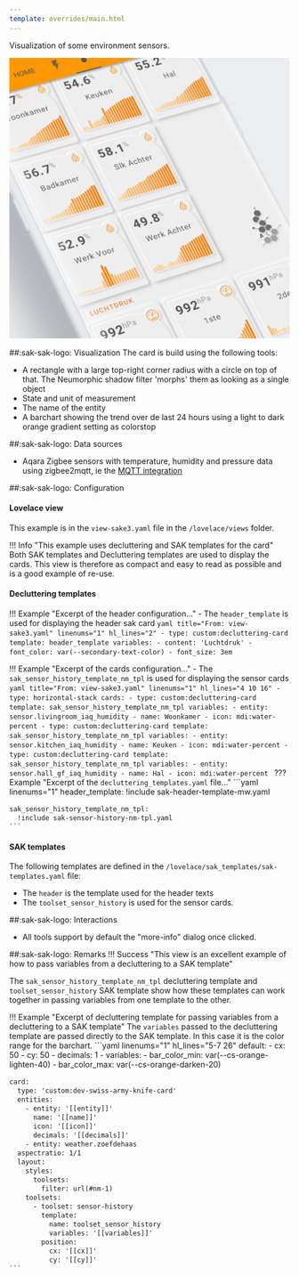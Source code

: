 ```yaml
---
template: overrides/main.html
---
```


Visualization of some environment sensors.

[![SAK Example 3]][SAK Example 3]

  [SAK Example 3]: ../assets/screenshots/sak-example-3.png
  
##:sak-sak-logo: Visualization
The card is build using the following tools:

- A rectangle with a large top-right corner radius with a circle on top of that. The Neumorphic shadow filter 'morphs' them as looking as a single object
- State and unit of measurement
- The name of the entity
- A barchart showing the trend over de last 24 hours using a light to dark orange gradient setting as colorstop

##:sak-sak-logo: Data sources
- Aqara Zigbee sensors with temperature, humidity and pressure data using zigbee2mqtt, ie the [MQTT integration](https://www.home-assistant.io/integrations/mqtt/)

##:sak-sak-logo: Configuration

#### Lovelace view

This example is in the `view-sake3.yaml` file in the `/lovelace/views` folder.

!!! Info "This example uses decluttering and SAK templates for the card"
    Both SAK templates and Decluttering templates are used to display the cards. This view is therefore as compact and easy to read as possible and is a good example of re-use.

#### Decluttering templates

!!! Example "Excerpt of the header configuration..."
    - The `header_template` is used for displaying the header sak card
    ```yaml title="From: view-sake3.yaml" linenums="1" hl_lines="2"
    - type: custom:decluttering-card
      template: header_template
      variables:
        - content: 'Luchtdruk'
        - font_color: var(--secondary-text-color)
        - font_size: 3em
    ```

!!! Example "Excerpt of the cards configuration..."
    - The `sak_sensor_history_template_nm_tpl` is used for displaying the sensor cards
    ```yaml title="From: view-sake3.yaml" linenums="1" hl_lines="4 10 16"
    - type: horizontal-stack
      cards:
        - type: custom:decluttering-card
          template: sak_sensor_history_template_nm_tpl
          variables:
            - entity: sensor.livingroom_iaq_humidity
            - name: Woonkamer
            - icon: mdi:water-percent
        - type: custom:decluttering-card
          template: sak_sensor_history_template_nm_tpl
          variables:
            - entity: sensor.kitchen_iaq_humidity
            - name: Keuken
            - icon: mdi:water-percent
        - type: custom:decluttering-card
          template: sak_sensor_history_template_nm_tpl
          variables:
            - entity: sensor.hall_gf_iaq_humidity
            - name: Hal
            - icon: mdi:water-percent
    ```
??? Example "Excerpt of the `decluttering_templates.yaml` file..."
    ```yaml linenums="1"
    header_template:
      !include sak-header-template-mw.yaml

    sak_sensor_history_template_nm_tpl:
      !include sak-sensor-history-nm-tpl.yaml
    ```
    
#### SAK templates
The following templates are defined in the `/lovelace/sak_templates/sak-templates.yaml` file:

- The `header` is the template used for the header texts
- The `toolset_sensor_history` is used for the sensor cards.

##:sak-sak-logo: Interactions
- All tools support by default the "more-info" dialog once clicked.

##:sak-sak-logo: Remarks
!!! Success "This view is an excellent example of how to pass variables from a decluttering to a SAK template"

The `sak_sensor_history_template_nm_tpl` decluttering template and `toolset_sensor_history` SAK template show how these templates can work together in passing variables from one template to the other.
    
!!! Example "Excerpt of decluttering template for passing variables from a decluttering to a SAK template"
    The `variables` passed to the decluttering template are passed directly to the SAK template. In this case it is the color range for the barchart.
    ```yaml linenums="1" hl_lines="5-7 26"
    default:
      - cx: 50
      - cy: 50
      - decimals: 1
      - variables:
          - bar_color_min: var(--cs-orange-lighten-40)
          - bar_color_max: var(--cs-orange-darken-20)

    card:
      type: 'custom:dev-swiss-army-knife-card'
      entities: 
        - entity: '[[entity]]'
          name: '[[name]]'
          icon: '[[icon]]'
          decimals: '[[decimals]]'
        - entity: weather.zoefdehaas
      aspectratio: 1/1
      layout:
        styles:
          toolsets:
            filter: url(#nm-1)
        toolsets:
          - toolset: sensor-history
            template:
              name: toolset_sensor_history
              variables: '[[variables]]'
            position:
              cx: '[[cx]]'
              cy: '[[cy]]'
    ```

